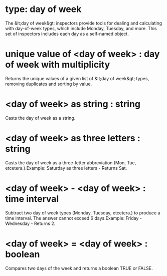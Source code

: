 # type: day of week

The &amp;lt;day of week&amp;gt; inspectors provide tools for dealing and calculating with day-of-week types, which include Monday, Tuesday, and more. This set of inspectors includes each day as a self-named object.

# unique value of &lt;day of week&gt; : day of week with multiplicity

Returns the unique values of a given list of &amp;lt;day of week&amp;gt; types, removing duplicates and sorting by value.

# &lt;day of week&gt; as string : string

Casts the day of week as a string.

# &lt;day of week&gt; as three letters : string

Casts the day of week as a three-letter abbreviation (Mon, Tue, etcetera.).Example: Saturday as three letters - Returns Sat.

# &lt;day of week&gt; - &lt;day of week&gt; : time interval

Subtract two day of week types (Monday, Tuesday, etcetera.) to produce a time interval. The answer cannot exceed 6 days.Example: Friday - Wednesday - Returns 2.

# &lt;day of week&gt; = &lt;day of week&gt; : boolean

Compares two days of the week and returns a boolean TRUE or FALSE.
